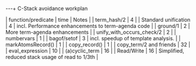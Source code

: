 ---+ C-Stack avoidance workplan

| function/predicate | time | Notes |
| term_hash/2 | 4 |
| Standard unification | 4 | incl. Performance enhancements to term-agenda code |
| ground/1 | 2 | More term-agenda enhancements |
| unify_with_occurs_check/2 | 2 |
| numbervars | 1 |
| bagof/setof | 3 | incl. speedup of template analysis. |
| markAtomsRecord() | 1 |
| copy_record() | 1 |
| copy_term/2 and friends | 32 |
| eval_expression | 10 |
| (a)cyclic_term | 16 |
| Read/Write | 16 | Simplified, reduced stack usage of read to 1/3th |